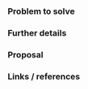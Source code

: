 <!---
Please read this!

Use this issue template for suggesting new features, or changes in existing features.

Before opening a new issue, make sure to search for existing issues:
https://framagit.org/PanierAvide/osminedit/issues

and verify the issue you're about to submit isn't a duplicate.
--->

### Problem to solve

<!-- What problem do we solve? -->

### Further details

<!-- Include use cases, benefits, and/or goals (contributes to our vision?) -->

### Proposal

<!-- How are we going to solve the problem? Try to include the user journey! https://about.gitlab.com/handbook/journeys/#user-journey -->

### Links / references
